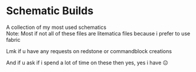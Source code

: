 # Schematic Builds
A collection of my most used schematics\
Note: Most if not all of these files are litematica files because i prefer to use fabric

Lmk if u have any requests on redstone or commandblock creations

And if u ask if i spend a lot of time on these then yes, yes i have 😐
